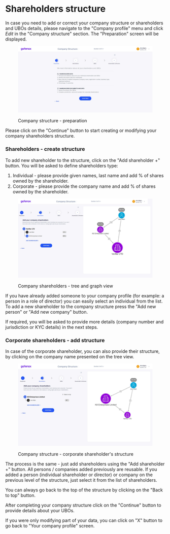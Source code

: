 # Shareholders structure

In case you need to add or correct your company structure or shareholders and UBOs details, please navigate to the "Company profile" menu and click _Edit_ in the "Company structure" section. The "Preparation" screen will be displayed.

<figure><img src="../../../.gitbook/assets/cs_prep (1).png" alt=""><figcaption><p>Company structure - preparation</p></figcaption></figure>

Please click on the "Continue" button to start creating or modifying your company shareholders structure.

### Shareholders - create structure

To add new shareholder to the structure, click on the "Add shareholder +" button. You will be asked to define shareholders type:

1. Individual - please provide given names, last name and add % of shares owned by the shareholder.&#x20;
2. Corporate - please provide the company name and add % of shares owned by the shareholder.

<figure><img src="../../../.gitbook/assets/cs_shareholders (1).png" alt=""><figcaption><p>Company shareholders - tree and graph view</p></figcaption></figure>

If you have already added someone to your company profile (for example: a person in a role of director) you can easily select an individual from the list. To add a new shareholder to the company structure press the "Add new person" or "Add new company" button.

If required, you will be asked to provide more details (company number and jurisdiction or KYC details) in the next steps.

### Corporate shareholders - add structure

In case of the corporate shareholder, you can also provide their structure, by clicking on the company name presented on the tree view. &#x20;

<figure><img src="../../../.gitbook/assets/cs_corporate_shareholder.png" alt=""><figcaption><p>Company structure - corporate shareholder's structure</p></figcaption></figure>

The process is the same - just add shareholders using the "Add shareholder +" button. All persons / companies added previously are reusable. If you added a person (individual shareholder or director) or company on the previous level of the structure, just select it from the list of shareholders.

You can always go back to the top of the structure by clicking on the "Back to top" button.

After completing your company structure click on the "Continue" button to provide details about your UBOs.

If you were only modifying part of your data, you can click on "X" button to go back to "Your company profile" screen.
